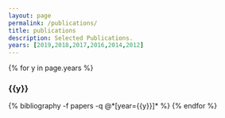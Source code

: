 ```yaml
---
layout: page
permalink: /publications/
title: publications
description: Selected Publications.
years: [2019,2018,2017,2016,2014,2012]
---
```


{% for y in page.years %}
  <h3 class="year">{{y}}</h3>
  {% bibliography -f papers -q @*[year={{y}}]* %}
{% endfor %}
